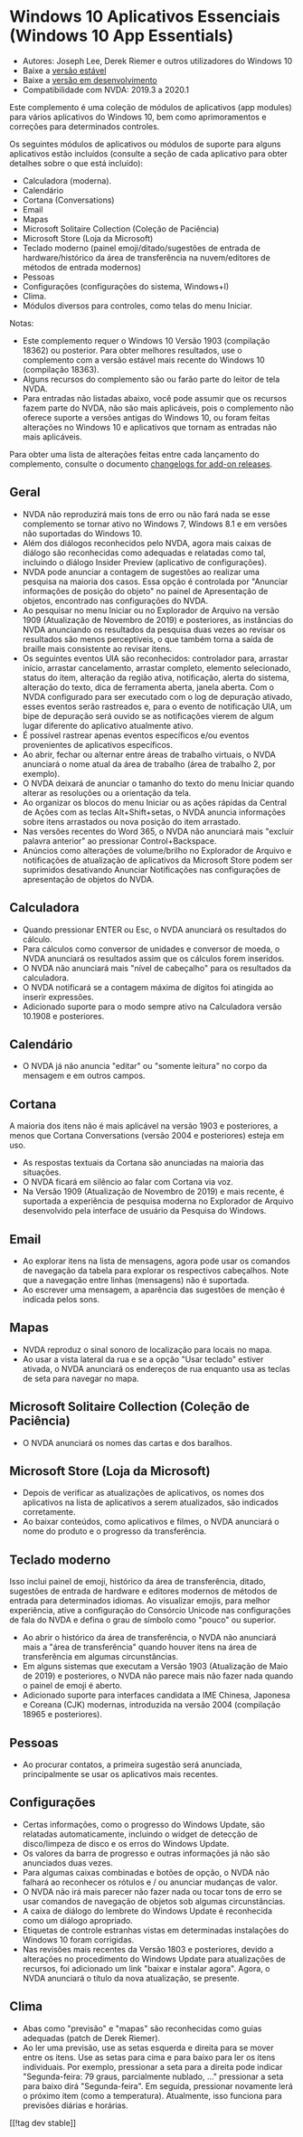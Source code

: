 # Windows 10 Aplicativos Essenciais (Windows 10 App Essentials) #

* Autores: Joseph Lee, Derek Riemer e outros utilizadores do Windows 10
* Baixe a [versão estável][1]
* Baixe a [versão em desenvolvimento][2]
* Compatibilidade com NVDA: 2019.3 a 2020.1

Este complemento é uma coleção de módulos de aplicativos (app modules) para
vários aplicativos do Windows 10, bem como aprimoramentos e correções para
determinados controles.

Os seguintes módulos de aplicativos ou módulos de suporte para alguns
aplicativos estão incluídos (consulte a seção de cada aplicativo para obter
detalhes sobre o que está incluído):

* Calculadora (moderna).
* Calendário
* Cortana (Conversations)
* Email
* Mapas
* Microsoft Solitaire Collection (Coleção de Paciência)
* Microsoft Store (Loja da Microsoft)
* Teclado moderno (painel emoji/ditado/sugestões de entrada de
  hardware/histórico da área de transferência na nuvem/editores de métodos
  de entrada modernos)
* Pessoas
* Configurações (configurações do sistema, Windows+I)
* Clima.
* Módulos diversos para controles, como telas do menu Iniciar.

Notas:

* Este complemento requer o Windows 10 Versão 1903 (compilação 18362) ou
  posterior. Para obter melhores resultados, use o complemento com a versão
  estável mais recente do Windows 10 (compilação 18363).
* Alguns recursos do complemento são ou farão parte do leitor de tela NVDA.
* Para entradas não listadas abaixo, você pode assumir que os recursos fazem
  parte do NVDA, não são mais aplicáveis, pois o complemento não oferece
  suporte a versões antigas do Windows 10, ou foram feitas alterações no
  Windows 10 e aplicativos que tornam as entradas não mais aplicáveis.

Para obter uma lista de alterações feitas entre cada lançamento do
complemento, consulte o documento [changelogs for add-on releases][3].

## Geral

* NVDA não reproduzirá mais tons de erro ou não fará nada se esse
  complemento se tornar ativo no Windows 7, Windows 8.1 e em versões não
  suportadas do Windows 10.
* Além dos diálogos reconhecidos pelo NVDA, agora mais caixas de diálogo são
  reconhecidas como adequadas e relatadas como tal, incluindo o diálogo
  Insider Preview (aplicativo de configurações).
* NVDA pode anunciar a contagem de sugestões ao realizar uma pesquisa na
  maioria dos casos. Essa opção é controlada por "Anunciar informações de
  posição do objeto" no painel de Apresentação de objetos, encontrado nas
  configurações do NVDA.
* Ao pesquisar no menu Iniciar ou no Explorador de Arquivo na versão 1909
  (Atualização de Novembro de 2019) e posteriores, as instâncias do NVDA
  anunciando os resultados da pesquisa duas vezes ao revisar os resultados
  são menos perceptíveis, o que também torna a saída de braille mais
  consistente ao revisar itens.
* Os seguintes eventos UIA são reconhecidos: controlador para, arrastar
  início, arrastar cancelamento, arrastar completo, elemento selecionado,
  status do item, alteração da região ativa, notificação, alerta do sistema,
  alteração do texto, dica de ferramenta aberta, janela aberta. Com o NVDA
  configurado para ser executado com o log de depuração ativado, esses
  eventos serão rastreados e, para o evento de notificação UIA, um bipe de
  depuração será ouvido se as notificações vierem de algum lugar diferente
  do aplicativo atualmente ativo.
* É possível rastrear apenas eventos específicos e/ou eventos provenientes
  de aplicativos específicos.
* Ao abrir, fechar ou alternar entre áreas de trabalho virtuais, o NVDA
  anunciará o nome atual da área de trabalho (área de trabalho 2, por
  exemplo).
* O NVDA deixará de anunciar o tamanho do texto do menu Iniciar quando
  alterar as resoluções ou a orientação da tela.
* Ao organizar os blocos do menu Iniciar ou as ações rápidas da Central de
  Ações com as teclas Alt+Shift+setas, o NVDA anuncia informações sobre
  itens arrastados ou nova posição do item arrastado.
* Nas versões recentes do Word 365, o NVDA não anunciará mais "excluir
  palavra anterior" ao pressionar Control+Backspace.
* Anúncios como alterações de volume/brilho no Explorador de Arquivo e
  notificações de atualização de aplicativos da Microsoft Store podem ser
  suprimidos desativando Anunciar Notificações nas configurações de
  apresentação de objetos do NVDA.

## Calculadora

* Quando pressionar ENTER ou Esc, o NVDA anunciará os resultados do cálculo.
* Para cálculos como conversor de unidades e conversor de moeda, o NVDA
  anunciará os resultados assim que os cálculos forem inseridos.
* O NVDA não anunciará mais "nível de cabeçalho" para os resultados da
  calculadora.
* O NVDA notificará se a contagem máxima de dígitos foi atingida ao inserir
  expressões.
* Adicionado suporte para o modo sempre ativo na Calculadora versão 10.1908
  e posteriores.

## Calendário

* O NVDA já não anuncia "editar" ou "somente leitura" no corpo da mensagem e
  em outros campos.

## Cortana

A maioria dos itens não é mais aplicável na versão 1903 e posteriores, a
menos que Cortana Conversations (versão 2004 e posteriores) esteja em uso.

* As respostas textuais da Cortana são anunciadas na maioria das situações.
* O NVDA ficará em silêncio ao falar com Cortana via voz.
* Na Versão 1909 (Atualização de Novembro de 2019) e mais recente, é
  suportada a experiência de pesquisa moderna no Explorador de Arquivo
  desenvolvido pela interface de usuário da Pesquisa do Windows.

## Email

* Ao explorar itens na lista de mensagens, agora pode usar os comandos de
  navegação da tabela para explorar os respectivos cabeçalhos. Note que a
  navegação entre linhas (mensagens) não é suportada.
* Ao escrever uma mensagem, a aparência das sugestões de menção é indicada
  pelos sons.

## Mapas

* NVDA reproduz o sinal sonoro de localização para locais no mapa.
* Ao usar a vista lateral da rua e se a opção "Usar teclado" estiver
  ativada, o NVDA anunciará os endereços de rua enquanto usa as teclas de
  seta para navegar no mapa.

## Microsoft Solitaire Collection (Coleção de Paciência)

* O NVDA anunciará os nomes das cartas e dos baralhos.

## Microsoft Store (Loja da Microsoft)

* Depois de verificar as atualizações de aplicativos, os nomes dos
  aplicativos na lista de aplicativos a serem atualizados, são indicados
  corretamente.
* Ao baixar conteúdos, como aplicativos e filmes, o NVDA anunciará o nome do
  produto e o progresso da transferência.

## Teclado moderno

Isso inclui painel de emoji, histórico da área de transferência, ditado,
sugestões de entrada de hardware e editores modernos de métodos de entrada
para determinados idiomas. Ao visualizar emojis, para melhor experiência,
ative a configuração do Consórcio Unicode nas configurações de fala do NVDA
e defina o grau de símbolo como "pouco" ou superior.

* Ao abrir o histórico da área de transferência, o NVDA não anunciará mais a
  "área de transferência" quando houver itens na área de transferência em
  algumas circunstâncias.
* Em alguns sistemas que executam a Versão 1903 (Atualização de Maio de
  2019) e posteriores, o NVDA não parece mais não fazer nada quando o painel
  de emoji é aberto.
* Adicionado suporte para interfaces candidata a IME Chinesa, Japonesa e
  Coreana (CJK) modernas, introduzida na versão 2004 (compilação 18965 e
  posteriores).

## Pessoas

* Ao procurar contatos, a primeira sugestão será anunciada, principalmente
  se usar os aplicativos mais recentes.

## Configurações

* Certas informações, como o progresso do Windows Update, são relatadas
  automaticamente, incluindo o widget de detecção de disco/limpeza de disco
  e os erros do Windows Update.
* Os valores da barra de progresso e outras informações já não são
  anunciados duas vezes.
* Para algumas caixas combinadas e botões de opção, o NVDA não falhará ao
  reconhecer os rótulos e / ou anunciar mudanças de valor.
* O NVDA não irá mais parecer não fazer nada ou tocar tons de erro se usar
  comandos de navegação de objetos sob algumas circunstâncias.
* A caixa de diálogo do lembrete do Windows Update é reconhecida como um
  diálogo apropriado.
* Etiquetas de controle estranhas vistas em determinadas instalações do
  Windows 10 foram corrigidas.
* Nas revisões mais recentes da Versão 1803 e posteriores, devido a
  alterações no procedimento do Windows Update para atualizações de
  recursos, foi adicionado um link "baixar e instalar agora". Agora, o NVDA
  anunciará o título da nova atualização, se presente.

## Clima

* Abas como "previsão" e "mapas" são reconhecidas como guias adequadas
  (patch de Derek Riemer).
* Ao ler uma previsão, use as setas esquerda e direita para se mover entre
  os itens. Use as setas para cima e para baixo para ler os itens
  individuais. Por exemplo, pressionar a seta para a direita pode indicar
  "Segunda-feira: 79 graus, parcialmente nublado, ..." pressionar a seta
  para baixo dirá "Segunda-feira". Em seguida, pressionar novamente lerá o
  próximo item (como a temperatura). Atualmente, isso funciona para
  previsões diárias e horárias.

[[!tag dev stable]]

[1]: https://addons.nvda-project.org/files/get.php?file=w10

[2]: https://addons.nvda-project.org/files/get.php?file=w10-dev

[3]: https://github.com/josephsl/wintenapps/wiki/w10changelog
